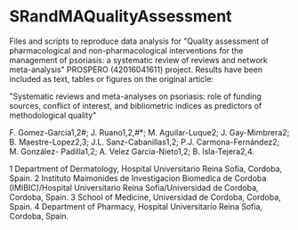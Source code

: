 # SRandMAQualityAssessment
Files and scripts to reproduce data analysis for "Quality assessment of pharmacological and non-pharmacological interventions for the management of psoriasis: a systematic review of reviews and network meta-analysis" PROSPERO (42016041611) project. Results have been included as text, tables or figures on the original article:

"Systematic reviews and meta-analyses on psoriasis: role of funding sources, conflict of interest, and bibliometric indices as predictors of methodological quality"

F. Gomez-Garcia1,2#; J. Ruano1,2,#*; M. Aguilar-Luque2; J. Gay-Mimbrera2; B. Maestre-Lopez2,3; J.L. Sanz-Cabanillas1,2; P.J. Carmona-Fernández2; M. González- Padilla1,2; A. Velez Garcia-Nieto1,2; B. Isla-Tejera2,4.

1 Department of Dermatology, Hospital Universitario Reina Sofia, Cordoba, Spain. 
2 Instituto Maimonides de Investigacion Biomedica de Cordoba (IMIBIC)/Hospital Universitario Reina Sofia/Universidad de Cordoba, Cordoba, Spain.
3 School of Medicine, Universidad de Cordoba, Cordoba, Spain.
4 Department of Pharmacy, Hospital Universitario Reina Sofia, Cordoba, Spain.
